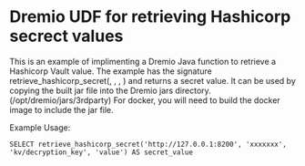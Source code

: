 # Dremio UDF for retrieving Hashicorp secrect values


This is an example of implimenting a Dremio Java function to retrieve a Hashicorp Vault value. The example has the signature retrieve_hashicorp_secret(<varchar>, <varchar>, <varchar>, <varchar>) and returns a secret value. It can be used by copying the built jar file into the Dremio jars directory. (/opt/dremio/jars/3rdparty) For docker, you will need to build the docker image to include the jar file. 

Example Usage:
```
SELECT retrieve_hashicorp_secret('http://127.0.0.1:8200', 'xxxxxxx', 'kv/decryption_key', 'value') AS secret_value
```
